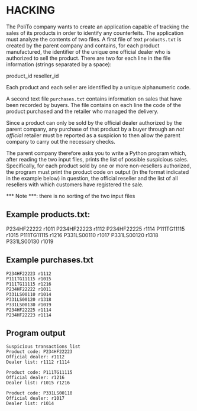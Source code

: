 # HACKING

The PoliTo company wants to create an application capable of tracking the sales of its products in order to
identify any counterfeits. The application must analyze the contents of two files. A first file of
text `products.txt` is created by the parent company and contains, for each product manufactured, the identifier of the unique one
official dealer who is authorized to sell the product. There are two for each line in the file
information (strings separated by a space):

product_id reseller_id

Each product and each seller are identified by a unique alphanumeric code.

A second text file `purchases.txt` contains information on sales that have been recorded by
buyers. The file contains on each line the code of the product purchased and the retailer who managed the delivery.

Since a product can only be sold by the official dealer authorized by the parent company,
any purchase of that product by a buyer through an _not official_ retailer must be reported
as a suspicion to then allow the parent company to carry out the necessary checks.

The parent company therefore asks you to write a Python program which, after reading the two input files, prints the
list of possible suspicious sales. Specifically, for each product sold by one or more non-resellers
authorized, the program must print the product code on output (in the format indicated in the example below)
in question, the official reseller and the list of all resellers with which customers have registered the
sale.

*** Note ***: there is no sorting of the two input files

## Example products.txt:

P234HF22222 r1011
P234HF22223 r1112
P234HF22225 r1114
P111TG11115 r1015
P111TG11115 r1216
P331LS00110 r1017
P331LS00120 r1318
P331LS00130 r1019

## Example purchases.txt

    P234HF22223 r1112
    P111TG11115 r1015
    P111TG11115 r1216
    P234HF22222 r1011
    P331LS00110 r1014
    P331LS00120 r1318
    P331LS00130 r1019
    P234HF22225 r1114
    P234HF22223 r1114

## Program output

    Suspicious transactions list
    Product code: P234HF22223
    Official dealer: r1112
    Dealer list: r1112 r1114
    
    Product code: P111TG11115
    Official dealer: r1216
    Dealer list: r1015 r1216
    
    Product code: P331LS00110
    Official dealer: r1017
    Dealer list: r1014 